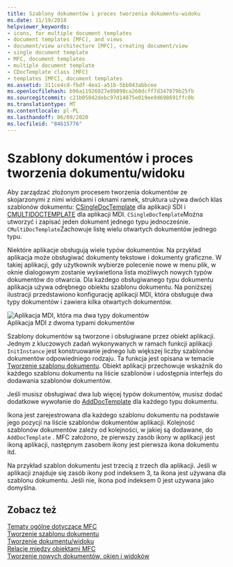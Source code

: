 ```yaml
---
title: Szablony dokumentów i proces tworzenia dokumentu-widoku
ms.date: 11/19/2018
helpviewer_keywords:
- icons, for multiple document templates
- document templates [MFC], and views
- document/view architecture [MFC], creating document/view
- single document template
- MFC, document templates
- multiple document template
- CDocTemplate class [MFC]
- templates [MFC], document templates
ms.assetid: 311ce4cd-fbdf-4ea1-a51b-5bb043abbcee
ms.openlocfilehash: b96a11926927e89890ca268dcff7d347079b25fb
ms.sourcegitcommit: c21b05042debc97d14875e019ee9d698691ffc0b
ms.translationtype: MT
ms.contentlocale: pl-PL
ms.lasthandoff: 06/09/2020
ms.locfileid: "84615776"
---
```

# <a name="document-templates-and-the-documentview-creation-process"></a>Szablony dokumentów i proces tworzenia dokumentu/widoku

Aby zarządzać złożonym procesem tworzenia dokumentów ze skojarzonymi z nimi widokami i oknami ramek, struktura używa dwóch klas szablonów dokumentu: [CSingleDocTemplate](reference/csingledoctemplate-class.md) dla aplikacji SDI i [CMULTIDOCTEMPLATE](reference/cmultidoctemplate-class.md) dla aplikacji MDI. `CSingleDocTemplate`Można utworzyć i zapisać jeden dokument jednego typu jednocześnie. `CMultiDocTemplate`Zachowuje listę wielu otwartych dokumentów jednego typu.

Niektóre aplikacje obsługują wiele typów dokumentów. Na przykład aplikacja może obsługiwać dokumenty tekstowe i dokumenty graficzne. W takiej aplikacji, gdy użytkownik wybierze polecenie nowe w menu plik, w oknie dialogowym zostanie wyświetlona lista możliwych nowych typów dokumentów do otwarcia. Dla każdego obsługiwanego typu dokumentu aplikacja używa odrębnego obiektu szablonu dokumentu. Na poniższej ilustracji przedstawiono konfigurację aplikacji MDI, która obsługuje dwa typy dokumentów i zawiera kilka otwartych dokumentów.

![Aplikacja MDI, która ma dwa typy dokumentów](../mfc/media/vc387h1.gif "Aplikacja MDI, która ma dwa typy dokumentów") <br/>
Aplikacja MDI z dwoma typami dokumentów

Szablony dokumentów są tworzone i obsługiwane przez obiekt aplikacji. Jednym z kluczowych zadań wykonywanych w ramach funkcji aplikacji `InitInstance` jest konstruowanie jednego lub większej liczby szablonów dokumentów odpowiedniego rodzaju. Ta funkcja jest opisana w temacie [Tworzenie szablonu dokumentu](document-template-creation.md). Obiekt aplikacji przechowuje wskaźnik do każdego szablonu dokumentu na liście szablonów i udostępnia interfejs do dodawania szablonów dokumentów.

Jeśli musisz obsługiwać dwa lub więcej typów dokumentów, musisz dodać dodatkowe wywołanie do [AddDocTemplate](reference/cwinapp-class.md#adddoctemplate) dla każdego typu dokumentu.

Ikona jest zarejestrowana dla każdego szablonu dokumentu na podstawie jego pozycji na liście szablonów dokumentów aplikacji. Kolejność szablonów dokumentów zależy od kolejności, w jakiej są dodawane, do `AddDocTemplate` . MFC założono, że pierwszy zasób ikony w aplikacji jest ikoną aplikacji, następnym zasobem ikony jest pierwsza ikona dokumentu itd.

Na przykład szablon dokumentu jest trzecią z trzech dla aplikacji. Jeśli w aplikacji znajduje się zasób ikony pod indeksem 3, ta ikona jest używana dla szablonu dokumentu. Jeśli nie, ikona pod indeksem 0 jest używana jako domyślna.

## <a name="see-also"></a>Zobacz też

[Tematy ogólne dotyczące MFC](general-mfc-topics.md)<br/>
[Tworzenie szablonu dokumentu](document-template-creation.md)<br/>
[Tworzenie dokumentu/widoku](document-view-creation.md)<br/>
[Relacje między obiektami MFC](relationships-among-mfc-objects.md)<br/>
[Tworzenie nowych dokumentów, okien i widoków](creating-new-documents-windows-and-views.md)

